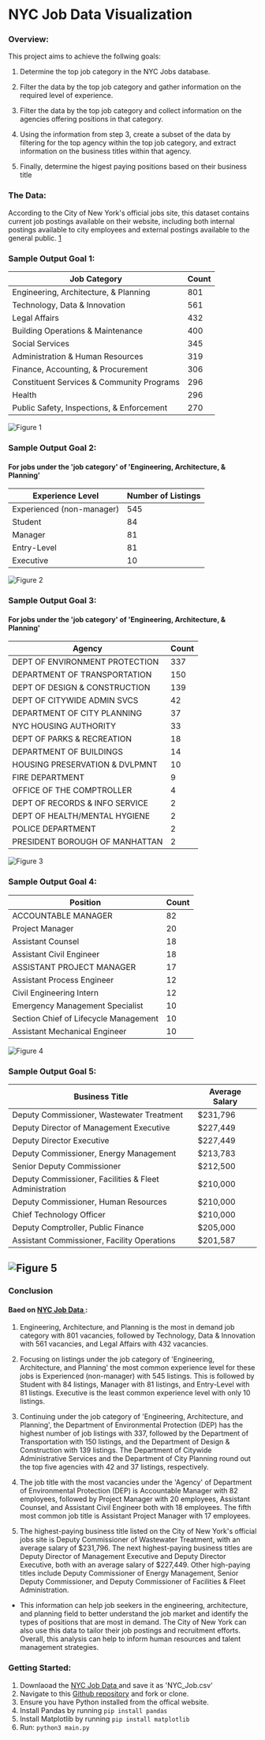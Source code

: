 # NYC Job Data Visualization

### Overview:

This project aims to achieve the follwing goals:

1. Determine the top job category in the NYC Jobs database. 

2. Filter the data by the top job category and gather information on the required level of experience.

3. Filter the data by the top job category and collect information on the agencies offering positions in that category.

4. Using the information from step 3, create a subset of the data by filtering for the top agency within the top job category, and extract information on the business titles within that agency.

5. Finally, determine the higest paying positions based on their business title

### The Data:
According to the City of New York's official jobs site, this dataset contains current job postings available on their website, including both internal postings available to city employees and external postings available to the general public. [1]

[1]: http://www.nyc.gov/html/careers/html/search/search.shtml
### Sample Output Goal 1:
| Job Category                                  | Count |
| --------------------------------------------- | ----- |
| Engineering, Architecture, & Planning         | 801   |
| Technology, Data & Innovation                 | 561   |
| Legal Affairs                                 | 432   |
| Building Operations & Maintenance             | 400   |
| Social Services                               | 345   |
| Administration & Human Resources              | 319   |
| Finance, Accounting, & Procurement            | 306   |
| Constituent Services & Community Programs     | 296   |
| Health                                        | 296   |
| Public Safety, Inspections, & Enforcement     | 270   |

![Figure 1](/assets/Top_10_By_Cat.png)

### Sample Output Goal 2:
#### For jobs under the 'job category' of 'Engineering, Architecture, & Planning'
| Experience Level        | Number of Listings |
|------------------------|--------------------|
| Experienced (non-manager) | 545               |
| Student                  | 84                 |
| Manager                  | 81                 |
| Entry-Level              | 81                 |
| Executive                | 10                 |

![Figure 2](/assets/Pie_EAP_Career_Level.png)


### Sample Output Goal 3:
#### For jobs under the 'job category' of 'Engineering, Architecture, & Planning'
| Agency                            | Count |
|----------------------------------|-------|
| DEPT OF ENVIRONMENT PROTECTION   | 337   |
| DEPARTMENT OF TRANSPORTATION     | 150   |
| DEPT OF DESIGN & CONSTRUCTION    | 139   |
| DEPT OF CITYWIDE ADMIN SVCS      | 42    |
| DEPARTMENT OF CITY PLANNING      | 37    |
| NYC HOUSING AUTHORITY            | 33    |
| DEPT OF PARKS & RECREATION       | 18    |
| DEPARTMENT OF BUILDINGS          | 14    |
| HOUSING PRESERVATION & DVLPMNT   | 10    |
| FIRE DEPARTMENT                  | 9     |
| OFFICE OF THE COMPTROLLER        | 4     |
| DEPT OF RECORDS & INFO SERVICE   | 2     |
| DEPT OF HEALTH/MENTAL HYGIENE    | 2     |
| POLICE DEPARTMENT                | 2     |
| PRESIDENT BOROUGH OF MANHATTAN   | 2     |

![Figure 3](/assets/EAP_Jobs_per_Agency.png)

### Sample Output Goal 4:
| Position                               | Count |
| -------------------------------------- | ------------------ |
| ACCOUNTABLE MANAGER                     | 82                 |
| Project Manager                         | 20                 |
| Assistant Counsel                       | 18                 |
| Assistant Civil Engineer                | 18                 |
| ASSISTANT PROJECT MANAGER               | 17                 |
| Assistant Process Engineer              | 12                 |
| Civil Engineering Intern                | 12                 |
| Emergency Management Specialist         | 10                 |
| Section Chief of Lifecycle Management   | 10                 |
| Assistant Mechanical Engineer           | 10                 |

![Figure 4](/assets/DEP_Biz_Titles.png)


### Sample Output Goal 5:

| Business Title                                            | Average Salary |
|-----------------------------------------------------------|----------------|
| Deputy Commissioner, Wastewater Treatment                 | $231,796       |
| Deputy Director of Management  Executive                  | $227,449       |
| Deputy Director  Executive                                | $227,449       |
| Deputy Commissioner, Energy Management                    | $213,783       |
| Senior Deputy Commissioner                                | $212,500       |
| Deputy Commissioner, Facilities & Fleet Administration    | $210,000       |
| Deputy Commissioner, Human Resources                      | $210,000       |
| Chief Technology Officer                                  | $210,000       |
| Deputy Comptroller, Public Finance                        | $205,000       |
| Assistant Commissioner, Facility Operations               | $201,587       |

![Figure 5](/assets/Top_10_vs_Salary.png)
--- 

### Conclusion 
#### Baed on [NYC Job Data ](https://data.cityofnewyork.us/City-Government/NYC-Jobs/kpav-sd4t/explore/query/SELECT%0A%20%20%60job_id%60%2C%0A%20%20%60agency%60%2C%0A%20%20%60posting_type%60%2C%0A%20%20%60number_of_positions%60%2C%0A%20%20%60business_title%60%2C%0A%20%20%60civil_service_title%60%2C%0A%20%20%60title_classification%60%2C%0A%20%20%60title_code_no%60%2C%0A%20%20%60level%60%2C%0A%20%20%60job_category%60%2C%0A%20%20%60full_time_part_time_indicator%60%2C%0A%20%20%60career_level%60%2C%0A%20%20%60salary_range_from%60%2C%0A%20%20%60salary_range_to%60%2C%0A%20%20%60salary_frequency%60%2C%0A%20%20%60work_location%60%2C%0A%20%20%60division_work_unit%60%2C%0A%20%20%60job_description%60%2C%0A%20%20%60minimum_qual_requirements%60%2C%0A%20%20%60preferred_skills%60%2C%0A%20%20%60additional_information%60%2C%0A%20%20%60to_apply%60%2C%0A%20%20%60hours_shift%60%2C%0A%20%20%60work_location_1%60%2C%0A%20%20%60recruitment_contact%60%2C%0A%20%20%60residency_requirement%60%2C%0A%20%20%60posting_date%60%2C%0A%20%20%60post_until%60%2C%0A%20%20%60posting_updated%60%2C%0A%20%20%60process_date%60/page/filter):

1. Engineering, Architecture, and Planning is the most in demand job category with 801 vacancies, followed by Technology, Data & Innovation with 561 vacancies, and Legal Affairs with 432 vacancies.
2.  Focusing on listings under the job category of 'Engineering, Architecture, and Planning' the most common experience level for these jobs is Experienced (non-manager) with 545 listings. This is followed by Student with 84 listings, Manager with 81 listings, and Entry-Level with 81 listings. Executive is the least common experience level with only 10 listings.

3. Continuing under the job category of 'Engineering, Architecture, and Planning', the Department of Environmental Protection (DEP) has the highest number of job listings with 337, followed by the Department of Transportation with 150 listings, and the Department of Design & Construction with 139 listings. The Department of Citywide Administrative Services and the Department of City Planning round out the top five agencies with 42 and 37 listings, respectively.  

4. The job title with the most vacancies under the 'Agency' of Department of Environmental Protection (DEP) is Accountable Manager with 82 employees, followed by Project Manager with 20 employees, Assistant Counsel, and Assistant Civil Engineer both with 18 employees. The fifth most common job title is Assistant Project Manager with 17 employees. 

5. The highest-paying business title listed on the City of New York's official jobs site is Deputy Commissioner of Wastewater Treatment, with an average salary of $231,796. The next highest-paying business titles are Deputy Director of Management Executive and Deputy Director Executive, both with an average salary of $227,449. Other high-paying titles include Deputy Commissioner of Energy Management, Senior Deputy Commissioner, and Deputy Commissioner of Facilities & Fleet Administration.

- This information can help job seekers in the engineering, architecture, and planning field to better understand the job market and identify the types of positions that are most in demand. The City of New York can also use this data to tailor their job postings and recruitment efforts. Overall, this analysis can help to inform human resources and talent management strategies.

### Getting Started:
1. Downlaoad the [NYC Job Data ](https://data.cityofnewyork.us/City-Government/NYC-Jobs/kpav-sd4t/explore/query/SELECT%0A%20%20%60job_id%60%2C%0A%20%20%60agency%60%2C%0A%20%20%60posting_type%60%2C%0A%20%20%60number_of_positions%60%2C%0A%20%20%60business_title%60%2C%0A%20%20%60civil_service_title%60%2C%0A%20%20%60title_classification%60%2C%0A%20%20%60title_code_no%60%2C%0A%20%20%60level%60%2C%0A%20%20%60job_category%60%2C%0A%20%20%60full_time_part_time_indicator%60%2C%0A%20%20%60career_level%60%2C%0A%20%20%60salary_range_from%60%2C%0A%20%20%60salary_range_to%60%2C%0A%20%20%60salary_frequency%60%2C%0A%20%20%60work_location%60%2C%0A%20%20%60division_work_unit%60%2C%0A%20%20%60job_description%60%2C%0A%20%20%60minimum_qual_requirements%60%2C%0A%20%20%60preferred_skills%60%2C%0A%20%20%60additional_information%60%2C%0A%20%20%60to_apply%60%2C%0A%20%20%60hours_shift%60%2C%0A%20%20%60work_location_1%60%2C%0A%20%20%60recruitment_contact%60%2C%0A%20%20%60residency_requirement%60%2C%0A%20%20%60posting_date%60%2C%0A%20%20%60post_until%60%2C%0A%20%20%60posting_updated%60%2C%0A%20%20%60process_date%60/page/filter) and save it as 'NYC_Job.csv'
3. Navigate to this [Github repository](https://github.com/jozkan30/NYC_job_data-) and fork or clone.
4. Ensure you have Python installed from the offical website.
5. Install Pandas by running `` pip install pandas ``
6. Install Matplotlib by running  `pip install matplotlib`
7. Run:  `` python3 main.py ``
